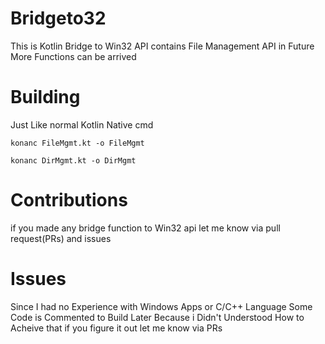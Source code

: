 # Bridgeto32
This is Kotlin Bridge to Win32 API contains File Management API in Future More Functions can be arrived


# Building
Just Like normal Kotlin Native cmd

```
konanc FileMgmt.kt -o FileMgmt
```
```
konanc DirMgmt.kt -o DirMgmt
```

# Contributions 

if you made any bridge function to Win32 api let me know via pull request(PRs) and issues

# Issues

Since I had no Experience with Windows Apps or C/C++ Language Some Code is Commented to Build Later 
Because i Didn't Understood How to Acheive that if you figure it out let me know via PRs
